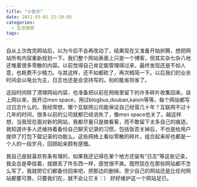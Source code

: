 ```yaml
---
title: "小告示"
date: 2011-03-01 22:10:05
categories:
  - 生活随想
tags:
---
```


自从上次改完网站后，以为今后不会再改动了，结果现在又准备开始折腾，想把网站所有内容重新规划一下。我们整个网站表面上只是一个博客，但其实杂七杂八地还堆着很多零散的内容。以前觉得自己肯定能管理得过来，最终发现还是不如人意，也耗费不少精力。与其这样，还不如都砍了，再次精简一下。以后我们的业余时间会以电台为主，日志也还是会坚持写的。别的能省则省了。 

这段时间除了清理网站内容，也准备把以前在网络里留下的许多碎片收集回来。自上网以来，我开过msn space，用过blogbus,douban,kaixin等等，每个网站都写过日志什么的。我经常想，哪个互联网公司能保证自己经营几十年？互联网不过十几年的时间，很多以前的公司就都已经消失了，像msn space也关了。越这样想，当我现在面对新的网站，我都尽量只是做看客，而不敢留下太多自己的痕迹。我知道许多人还维持着备份自己聊天记录的习惯，包括饭否关掉后，不也是给用户提供了打包下载记录的功能么。这些网络上看似零散的碎片，组合起来却也都是一个人的一段岁月，回顾起来颇有感慨。 

我自己是挺喜欢有条有理的，如果我还记得在某个地方还留有“日志”等这些记录，我会总是牵挂着，就跟丢了件东西一样，感觉很不爽。既然现在在那些网站都不怎么写了，我就把它们都备份回来吧，把那边的删掉。至少自己的网站还是比任何网站都要可靠，只要我们在，就不会让它关：） 好好维护这一个网站足已。